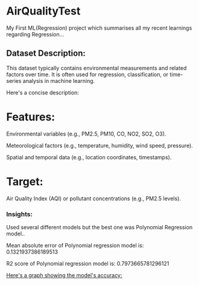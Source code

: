 # AirQualityTest
My First ML(Regression) project which summarises all my recent learnings regarding Regression...

## Dataset Description:
This dataset typically contains environmental measurements and related factors over time.
It is often used for regression, classification, or time-series analysis in machine learning. 

Here's a concise description:

# Features:

Environmental variables (e.g., PM2.5, PM10, CO, NO2, SO2, O3).

Meteorological factors (e.g., temperature, humidity, wind speed, pressure).

Spatial and temporal data (e.g., location coordinates, timestamps).

# Target:

Air Quality Index (AQI) or pollutant concentrations (e.g., PM2.5 levels).

### Insights:

Used several different models but the best one was Polynomial Regression model..

Mean absolute error of Polynomial regression model is:  0.1321937386189513

R2 score  of Polynomial regression model is:  0.7973665781296121

[Here's a graph showing the model's accuracy:](image.png)
